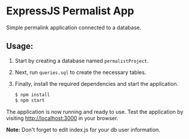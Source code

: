 # ExpressJS Permalist App
Simple permalink application connected to a database.
## Usage:

1. Start by creating a database named `permalistProject`.
2. Next, run `queries.sql` to create the necessary tables.

3. Finally, install the required dependencies and start the application.
    ```bash
    $ npm install
    $ npm start
    ```
The application is now running and ready to use. Test the application by visiting [http://localhost:3000](http://localhost:3000) in your browser.

**Note:** Don't forget to edit index.js for your db user information.
